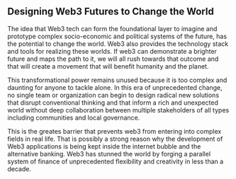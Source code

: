 
## Designing Web3 Futures to Change the World
The idea that Web3 tech can form the foundational layer to imagine and prototype complex socio-economic and political systems of the future, has the potential to change the world. Web3 also provides the technology stack and tools for realizing these worlds. If web3 can demonstrate a brighter future and maps the path to it, we will all rush towards that outcome and that will create a movement that will benefit humanity and the planet.<br>

This transformational power remains unused because it is too complex and daunting for anyone to tackle alone. In this era of unprecedented change, no single team or organization can begin to design radical new solutions that disrupt conventional thinking and that inform a rich and unexpected world without deep collaboration between multiple stakeholders of all types including communities and local governance.<br>

This is the greates barrier that prevents web3 from entering into complex fields in real life. That is possibly a strong reason why the development of Web3 applications is being kept inside the internet bubble and the alternative banking. Web3 has stunned the world by forging a parallel system of finance of unprecedented flexibility and creativity in less than a decade.<br>
